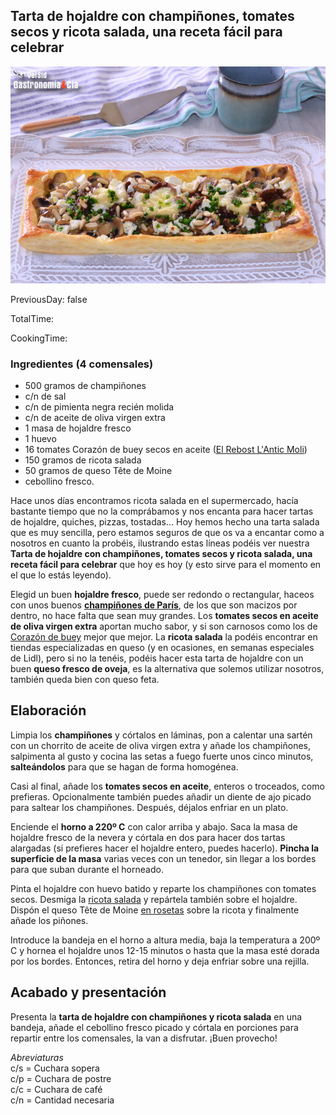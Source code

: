 [title]: #()

## Tarta de hojaldre con champiñones, tomates secos y ricota salada, una receta fácil para celebrar 

[img]: #()

![](../docs/imgs/0057-hojaldre-tomates-secos-y-champinones.jpg)

[#url]:#()

[](https://gastronomiaycia.republica.com/2021/08/03/tarta-de-hojaldre-con-champinones-tomates-secos-y-ricota-salada-una-receta-facil-para-celebrar/)

[recipe-time]: #()

PreviousDay: false

TotalTime: 

CookingTime: 

[ingredients-content]: #()

### Ingredientes (4 comensales)
*   500 gramos de champiñones
*   c/n de sal
*   c/n de pimienta negra recién molida
*   c/n de aceite de oliva virgen extra
*   1 masa de hojaldre fresco
*   1 huevo
*   16 tomates Corazón de buey secos en aceite ([El Rebost L'Antic Moli](https://www.anticmoli.com/es/categoria-producto/el-rebost/))
*   150 gramos de ricota salada
*   50 gramos de queso Tête de Moine
*   cebollino fresco.

[content]: #()


Hace unos días encontramos ricota salada en el supermercado, hacía bastante tiempo que no la comprábamos y nos encanta para hacer tartas de hojaldre, quiches, pizzas, tostadas… Hoy hemos hecho una tarta salada que es muy sencilla, pero estamos seguros de que os va a encantar como a nosotros en cuanto la probéis, ilustrando estas líneas podéis ver nuestra **Tarta de hojaldre con champiñones, tomates secos y ricota salada, una receta fácil para celebrar** que hoy es hoy (y esto sirve para el momento en el que lo estás leyendo).

Elegid un buen **hojaldre fresco**, puede ser redondo o rectangular, haceos con unos buenos **[champiñones de París](https://gastronomiaycia.republica.com/2012/11/25/champinon-de-paris/)**, de los que son macizos por dentro, no hace falta que sean muy grandes. Los **tomates secos en aceite de oliva virgen extra** aportan mucho sabor, y si son carnosos como los de [Corazón de buey](https://gastronomiaycia.republica.com/2009/08/29/tomate-corazon-de-buey/) mejor que mejor. La **ricota salada** la podéis encontrar en tiendas especializadas en queso (y en ocasiones, en semanas especiales de Lidl), pero si no la tenéis, podéis hacer esta tarta de hojaldre con un buen **queso fresco de oveja**, es la alternativa que solemos utilizar nosotros, también queda bien con queso feta.  

## Elaboración

Limpia los **champiñones** y córtalos en láminas, pon a calentar una sartén con un chorrito de aceite de oliva virgen extra y añade los champiñones, salpimenta al gusto y cocina las setas a fuego fuerte unos cinco minutos, **salteándolos** para que se hagan de forma homogénea.

Casi al final, añade los **tomates secos en aceite**, enteros o troceados, como prefieras. Opcionalmente también puedes añadir un diente de ajo picado para saltear los champiñones. Después, déjalos enfriar en un plato.

Enciende el **horno a 220º C** con calor arriba y abajo. Saca la masa de hojaldre fresco de la nevera y córtala en dos para hacer dos tartas alargadas (si prefieres hacer el hojaldre entero, puedes hacerlo). **Pincha la superficie de la masa** varias veces con un tenedor, sin llegar a los bordes para que suban durante el horneado.


Pinta el hojaldre con huevo batido y reparte los champiñones con tomates secos. Desmiga la [ricota salada](https://gastronomiaycia.republica.com/2008/09/01/requeson-y-ricotta/) y repártela también sobre el hojaldre. Dispón el queso Tête de Moine [en rosetas](https://gastronomiaycia.republica.com/2014/12/03/girolle-cortador-de-queso-tete-de-moine/) sobre la ricota y finalmente añade los piñones.

Introduce la bandeja en el horno a altura media, baja la temperatura a 200º C y hornea el hojaldre unos 12-15 minutos o hasta que la masa esté dorada por los bordes. Entonces, retira del horno y deja enfriar sobre una rejilla.

## Acabado y presentación

Presenta la **tarta de hojaldre con champiñones y ricota salada** en una bandeja, añade el cebollino fresco picado y córtala en porciones para repartir entre los comensales, la van a disfrutar. ¡Buen provecho!

_Abreviaturas_  
c/s = Cuchara sopera  
c/p = Cuchara de postre  
c/c = Cuchara de café  
c/n = Cantidad necesaria

